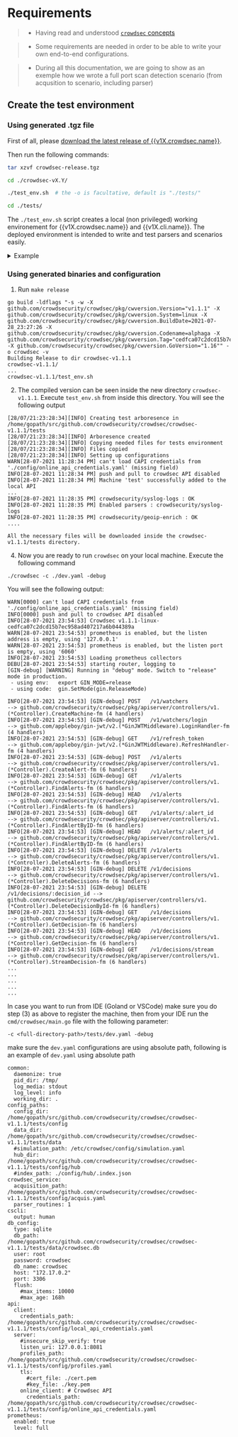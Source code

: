 # Requirements

> - Having read and understood [`crowdsec` concepts](/Crowdsec/v1/getting_started/concepts/)

> - Some requirements are needed in order to be able to write your own end-to-end configurations.

> - During all this documentation, we are going to show as an exemple how we wrote a full port scan detection scenario (from acqusition to scenario, including parser)


## Create the test environment

### Using generated .tgz file

First of all, please [download the latest release of {{v1X.crowdsec.name}}](https://github.com/crowdsecurity/crowdsec/releases).

Then run the following commands:

```bash
tar xzvf crowdsec-release.tgz
```
```bash
cd ./crowdsec-vX.Y/
```
```bash
./test_env.sh  # the -o is facultative, default is "./tests/"
```
```bash
cd ./tests/
```

The `./test_env.sh` script creates a local (non privileged) working environement for {{v1X.crowdsec.name}} and {{v1X.cli.name}}.
The deployed environment is intended to write and test parsers and scenarios easily.


<details>
  <summary>Example</summary>

```bash
$ tar xzvf ./crowdsec-release.tgz
$ cd ./crowdsec-v*/
$ ./test_env.sh 
[12/11/2020:11:45:19][INFO] Creating test arboresence in /tmp/crowdsec-v1.0.0/tests
[12/11/2020:11:45:19][INFO] Arboresence created
[12/11/2020:11:45:19][INFO] Copying needed files for tests environment
[12/11/2020:11:45:19][INFO] Files copied
[12/11/2020:11:45:19][INFO] Setting up configurations
INFO[0000] Machine 'test' created successfully          
INFO[0000] API credentials dumped to '/tmp/crowdsec-v1.0.0/tests/config/local_api_credentials.yaml' 
INFO[0000] Wrote new 73826 bytes index to /tmp/crowdsec-v1.0.0/tests/config/hub/.index.json 
INFO[0000] crowdsecurity/syslog-logs : OK               
INFO[0000] crowdsecurity/geoip-enrich : OK              
INFO[0000] downloading data 'https://crowdsec-statics-assets.s3-eu-west-1.amazonaws.com/GeoLite2-City.mmdb' in '/tmp/crowdsec-v1.0.0/tests/data/GeoLite2-City.mmdb' 
INFO[0002] downloading data 'https://crowdsec-statics-assets.s3-eu-west-1.amazonaws.com/GeoLite2-ASN.mmdb' in '/tmp/crowdsec-v1.0.0/tests/data/GeoLite2-ASN.mmdb' 
INFO[0003] crowdsecurity/dateparse-enrich : OK          
INFO[0003] crowdsecurity/sshd-logs : OK                 
INFO[0004] crowdsecurity/ssh-bf : OK                    
INFO[0004] crowdsecurity/sshd : OK                      
WARN[0004] crowdsecurity/sshd : overwrite               
INFO[0004] crowdsecurity/linux : OK                     
INFO[0004] /tmp/crowdsec-v1.0.0/tests/config/collections doesn't exist, create 
INFO[0004] Enabled parsers : crowdsecurity/syslog-logs  
INFO[0004] Enabled parsers : crowdsecurity/geoip-enrich 
INFO[0004] Enabled parsers : crowdsecurity/dateparse-enrich 
INFO[0004] Enabled parsers : crowdsecurity/sshd-logs    
INFO[0004] Enabled scenarios : crowdsecurity/ssh-bf     
INFO[0004] Enabled collections : crowdsecurity/sshd     
INFO[0004] Enabled collections : crowdsecurity/linux    
INFO[0004] Enabled crowdsecurity/linux                  
INFO[0004] Run 'systemctl reload crowdsec' for the new configuration to be effective. 
[12/11/2020:11:45:25][INFO] Environment is ready in /tmp/crowdsec-v1.0.0/tests

```
</details>

### Using generated binaries and configuration

1) Run `make release`

```
go build -ldflags "-s -w -X github.com/crowdsecurity/crowdsec/pkg/cwversion.Version="v1.1.1" -X github.com/crowdsecurity/crowdsec/pkg/cwversion.System=linux -X github.com/crowdsecurity/crowdsec/pkg/cwversion.BuildDate=2021-07-28_23:27:26 -X github.com/crowdsecurity/crowdsec/pkg/cwversion.Codename=alphaga -X github.com/crowdsecurity/crowdsec/pkg/cwversion.Tag="cedfca07c2dcd15b7ec958ad407217a6b044389a" -X github.com/crowdsecurity/crowdsec/pkg/cwversion.GoVersion="1.16"" -o crowdsec -v
Building Release to dir crowdsec-v1.1.1
crowdsec-v1.1.1/
...
crowdsec-v1.1.1/test_env.sh
```

2) The compiled version can be seen inside the new directory `crowdsec-v1.1.1`. Execute `test_env.sh` from inside 
this directory. You will see the following output

```
[28/07/21:23:28:34][INFO] Creating test arboresence in /home/gopath/src/github.com/crowdsecurity/crowdsec/crowdsec-v1.1.1/tests
[28/07/21:23:28:34][INFO] Arboresence created
[28/07/21:23:28:34][INFO] Copying needed files for tests environment
[28/07/21:23:28:34][INFO] Files copied
[28/07/21:23:28:34][INFO] Setting up configurations
WARN[28-07-2021 11:28:34 PM] can't load CAPI credentials from './config/online_api_credentials.yaml' (missing field) 
INFO[28-07-2021 11:28:34 PM] push and pull to crowdsec API disabled       
INFO[28-07-2021 11:28:34 PM] Machine 'test' successfully added to the local API 
...
INFO[28-07-2021 11:28:35 PM] crowdsecurity/syslog-logs : OK               
INFO[28-07-2021 11:28:35 PM] Enabled parsers : crowdsecurity/syslog-logs  
INFO[28-07-2021 11:28:35 PM] crowdsecurity/geoip-enrich : OK              
....

All the necessary files will be downloaded inside the crowdsec-v1.1.1/tests directory.
```

4) Now you are ready to run `crowdsec` on your local machine. Execute the following command
 
`./crowdsec -c ./dev.yaml -debug`

You will see the following output:

```
WARN[0000] can't load CAPI credentials from './config/online_api_credentials.yaml' (missing field) 
INFO[0000] push and pull to crowdsec API disabled       
INFO[28-07-2021 23:54:53] Crowdsec v1.1.1-linux-cedfca07c2dcd15b7ec958ad407217a6b044389a 
WARN[28-07-2021 23:54:53] prometheus is enabled, but the listen address is empty, using '127.0.0.1' 
WARN[28-07-2021 23:54:53] prometheus is enabled, but the listen port is empty, using '6060' 
INFO[28-07-2021 23:54:53] Loading prometheus collectors                
DEBU[28-07-2021 23:54:53] starting router, logging to                  
[GIN-debug] [WARNING] Running in "debug" mode. Switch to "release" mode in production.
 - using env:   export GIN_MODE=release
 - using code:  gin.SetMode(gin.ReleaseMode)

INFO[28-07-2021 23:54:53] [GIN-debug] POST   /v1/watchers              --> github.com/crowdsecurity/crowdsec/pkg/apiserver/controllers/v1.(*Controller).CreateMachine-fm (4 handlers) 
INFO[28-07-2021 23:54:53] [GIN-debug] POST   /v1/watchers/login        --> github.com/appleboy/gin-jwt/v2.(*GinJWTMiddleware).LoginHandler-fm (4 handlers) 
INFO[28-07-2021 23:54:53] [GIN-debug] GET    /v1/refresh_token         --> github.com/appleboy/gin-jwt/v2.(*GinJWTMiddleware).RefreshHandler-fm (4 handlers) 
INFO[28-07-2021 23:54:53] [GIN-debug] POST   /v1/alerts                --> github.com/crowdsecurity/crowdsec/pkg/apiserver/controllers/v1.(*Controller).CreateAlert-fm (6 handlers) 
INFO[28-07-2021 23:54:53] [GIN-debug] GET    /v1/alerts                --> github.com/crowdsecurity/crowdsec/pkg/apiserver/controllers/v1.(*Controller).FindAlerts-fm (6 handlers) 
INFO[28-07-2021 23:54:53] [GIN-debug] HEAD   /v1/alerts                --> github.com/crowdsecurity/crowdsec/pkg/apiserver/controllers/v1.(*Controller).FindAlerts-fm (6 handlers) 
INFO[28-07-2021 23:54:53] [GIN-debug] GET    /v1/alerts/:alert_id      --> github.com/crowdsecurity/crowdsec/pkg/apiserver/controllers/v1.(*Controller).FindAlertByID-fm (6 handlers) 
INFO[28-07-2021 23:54:53] [GIN-debug] HEAD   /v1/alerts/:alert_id      --> github.com/crowdsecurity/crowdsec/pkg/apiserver/controllers/v1.(*Controller).FindAlertByID-fm (6 handlers) 
INFO[28-07-2021 23:54:53] [GIN-debug] DELETE /v1/alerts                --> github.com/crowdsecurity/crowdsec/pkg/apiserver/controllers/v1.(*Controller).DeleteAlerts-fm (6 handlers) 
INFO[28-07-2021 23:54:53] [GIN-debug] DELETE /v1/decisions             --> github.com/crowdsecurity/crowdsec/pkg/apiserver/controllers/v1.(*Controller).DeleteDecisions-fm (6 handlers) 
INFO[28-07-2021 23:54:53] [GIN-debug] DELETE /v1/decisions/:decision_id --> github.com/crowdsecurity/crowdsec/pkg/apiserver/controllers/v1.(*Controller).DeleteDecisionById-fm (6 handlers) 
INFO[28-07-2021 23:54:53] [GIN-debug] GET    /v1/decisions             --> github.com/crowdsecurity/crowdsec/pkg/apiserver/controllers/v1.(*Controller).GetDecision-fm (6 handlers) 
INFO[28-07-2021 23:54:53] [GIN-debug] HEAD   /v1/decisions             --> github.com/crowdsecurity/crowdsec/pkg/apiserver/controllers/v1.(*Controller).GetDecision-fm (6 handlers) 
INFO[28-07-2021 23:54:53] [GIN-debug] GET    /v1/decisions/stream      --> github.com/crowdsecurity/crowdsec/pkg/apiserver/controllers/v1.(*Controller).StreamDecision-fm (6 handlers) 
...
...
...
...
...
```

In case you want to run from IDE (Goland or VSCode) make sure you do step (3) as above to register 
the machine, then from your IDE run the `cmd/crowdsec/main.go` file with the following parameter:

`-c <full-directory-path>/tests/dev.yaml -debug`

make sure the `dev.yaml` configurations are using absolute path, following is an example of `dev.yaml` 
using absolute path

```
common:
  daemonize: true
  pid_dir: /tmp/
  log_media: stdout
  log_level: info
  working_dir: .
config_paths:
  config_dir: /home/gopath/src/github.com/crowdsecurity/crowdsec/crowdsec-v1.1.1/tests/config
  data_dir: /home/gopath/src/github.com/crowdsecurity/crowdsec/crowdsec-v1.1.1/tests/data
  #simulation_path: /etc/crowdsec/config/simulation.yaml
  hub_dir: /home/gopath/src/github.com/crowdsecurity/crowdsec/crowdsec-v1.1.1/tests/config/hub
  #index_path: ./config/hub/.index.json
crowdsec_service:
  acquisition_path: /home/gopath/src/github.com/crowdsecurity/crowdsec/crowdsec-v1.1.1/tests/config/acquis.yaml
  parser_routines: 1
cscli:
  output: human
db_config:
  type: sqlite
  db_path: /home/gopath/src/github.com/crowdsecurity/crowdsec/crowdsec-v1.1.1/tests/data/crowdsec.db
  user: root
  password: crowdsec
  db_name: crowdsec
  host: "172.17.0.2"
  port: 3306
  flush:
    #max_items: 10000
    #max_age: 168h
api:
  client:
    credentials_path: /home/gopath/src/github.com/crowdsecurity/crowdsec/crowdsec-v1.1.1/tests/config/local_api_credentials.yaml
  server:
    #insecure_skip_verify: true
    listen_uri: 127.0.0.1:8081
    profiles_path: /home/gopath/src/github.com/crowdsecurity/crowdsec/crowdsec-v1.1.1/tests/config/profiles.yaml
    tls:
      #cert_file: ./cert.pem
      #key_file: ./key.pem
    online_client: # Crowdsec API
      credentials_path: /home/gopath/src/github.com/crowdsecurity/crowdsec/crowdsec-v1.1.1/tests/config/online_api_credentials.yaml
prometheus:
  enabled: true
  level: full
```